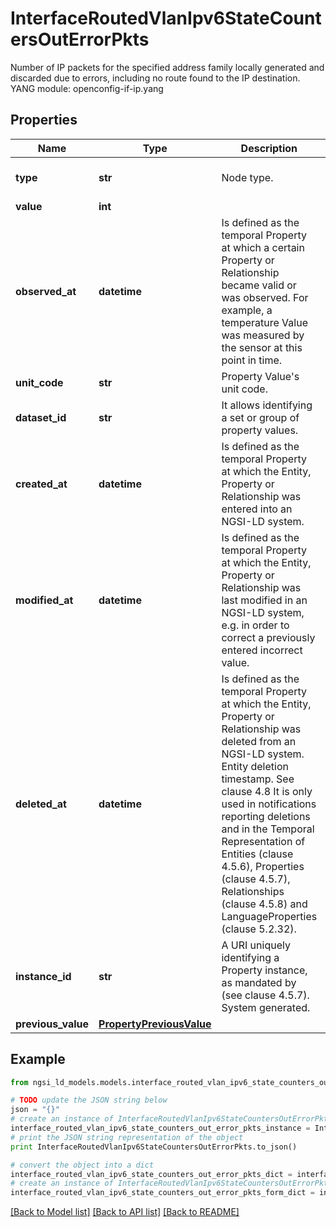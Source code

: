 # InterfaceRoutedVlanIpv6StateCountersOutErrorPkts

Number of IP packets for the specified address family locally generated and discarded due to errors, including no route found to the IP destination.  YANG module: openconfig-if-ip.yang 

## Properties

Name | Type | Description | Notes
------------ | ------------- | ------------- | -------------
**type** | **str** | Node type.  | [optional] [default to 'Property']
**value** | **int** |  | 
**observed_at** | **datetime** | Is defined as the temporal Property at which a certain Property or Relationship became valid or was observed. For example, a temperature Value was measured by the sensor at this point in time.  | [optional] 
**unit_code** | **str** | Property Value&#39;s unit code.  | [optional] 
**dataset_id** | **str** | It allows identifying a set or group of property values.  | [optional] 
**created_at** | **datetime** | Is defined as the temporal Property at which the Entity, Property or Relationship was entered into an NGSI-LD system.  | [optional] [readonly] 
**modified_at** | **datetime** | Is defined as the temporal Property at which the Entity, Property or Relationship was last modified in an NGSI-LD system, e.g. in order to correct a previously entered incorrect value.  | [optional] [readonly] 
**deleted_at** | **datetime** | Is defined as the temporal Property at which the Entity, Property or Relationship was deleted from an NGSI-LD system.  Entity deletion timestamp. See clause 4.8 It is only used in notifications reporting deletions and in the Temporal Representation of Entities (clause 4.5.6), Properties (clause 4.5.7), Relationships (clause 4.5.8) and LanguageProperties (clause 5.2.32).  | [optional] [readonly] 
**instance_id** | **str** | A URI uniquely identifying a Property instance, as mandated by (see clause 4.5.7). System generated.  | [optional] [readonly] 
**previous_value** | [**PropertyPreviousValue**](PropertyPreviousValue.md) |  | [optional] 

## Example

```python
from ngsi_ld_models.models.interface_routed_vlan_ipv6_state_counters_out_error_pkts import InterfaceRoutedVlanIpv6StateCountersOutErrorPkts

# TODO update the JSON string below
json = "{}"
# create an instance of InterfaceRoutedVlanIpv6StateCountersOutErrorPkts from a JSON string
interface_routed_vlan_ipv6_state_counters_out_error_pkts_instance = InterfaceRoutedVlanIpv6StateCountersOutErrorPkts.from_json(json)
# print the JSON string representation of the object
print InterfaceRoutedVlanIpv6StateCountersOutErrorPkts.to_json()

# convert the object into a dict
interface_routed_vlan_ipv6_state_counters_out_error_pkts_dict = interface_routed_vlan_ipv6_state_counters_out_error_pkts_instance.to_dict()
# create an instance of InterfaceRoutedVlanIpv6StateCountersOutErrorPkts from a dict
interface_routed_vlan_ipv6_state_counters_out_error_pkts_form_dict = interface_routed_vlan_ipv6_state_counters_out_error_pkts.from_dict(interface_routed_vlan_ipv6_state_counters_out_error_pkts_dict)
```
[[Back to Model list]](../README.md#documentation-for-models) [[Back to API list]](../README.md#documentation-for-api-endpoints) [[Back to README]](../README.md)


